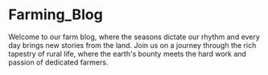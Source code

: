 # Farming_Blog
Welcome to our farm blog, where the seasons dictate our rhythm and every day brings new stories from the land. Join us on a journey through the rich tapestry of rural life, where the earth's bounty meets the hard work and passion of dedicated farmers.
